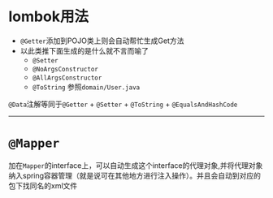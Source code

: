 # lombok用法

+ `@Getter`添加到POJO类上则会自动帮忙生成Get方法
+ 以此类推下面生成的是什么就不言而喻了
  + `@Setter`
  + `@NoArgsConstructor`
  + `@AllArgsConstructor`
  + `@ToString`
参照`domain/User.java`

`@Data`注解等同于`@Getter` + `@Setter` + `@ToString` + `@EqualsAndHashCode`

---

# `@Mapper`

加在`Mapper`的interface上，可以自动生成这个interface的代理对象,并将代理对象纳入spring容器管理（就是说可在其他地方进行注入操作）。并且会自动到对应的包下找同名的xml文件


